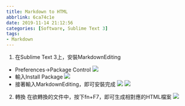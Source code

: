 ```yaml
---
title: Markdown to HTML
abbrlink: 6ca74c1e
date: 2019-11-14 21:12:56
categories: [Software, Sublime Text 3]
tags: 
- Markdown
---
```

1. 在Sublime Text 3上，安裝MarkdownEditing
- Preferences->Package Control
![](image01.jpg)
- 輸入Install Package
![](image02.jpg)
- 接著輸入MarkdownEditing，即可安裝完成
![](image03.jpg)
![](image04.jpg)

2. 轉換
在欲轉換的文件中，按下fn+F7，即可生成相對應的HTML檔案
![](image05.jpg)